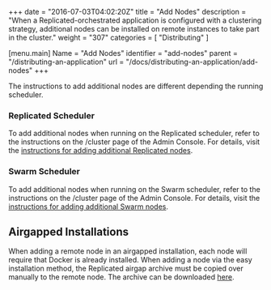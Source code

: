 +++
date = "2016-07-03T04:02:20Z"
title = "Add Nodes"
description = "When a Replicated-orchestrated application is configured with a clustering strategy, additional nodes can be installed on remote instances to take part in the cluster."
weight = "307"
categories = [ "Distributing" ]

[menu.main]
Name       = "Add Nodes"
identifier = "add-nodes"
parent     = "/distributing-an-application"
url        = "/docs/distributing-an-application/add-nodes"
+++

The instructions to add additional nodes are different depending the running scheduler.

### Replicated Scheduler
To add additional nodes when running on the Replicated scheduler, refer to the instructions on the /cluster page of the Admin Console. For details, visit the [instructions for adding additional Replicated nodes](/distributing-an-application/add-nodes-replicated).

### Swarm Scheduler
To add additional nodes when running on the Swarm scheduler, refer to the instructions on the /cluster page of the Admin Console. For details, visit the [instructions for adding additional Swarm nodes](/distributing-an-application/add-nodes-swarm).

## Airgapped Installations
When adding a remote node in an airgapped installation, each node will require that Docker is already installed. When adding a node via the easy installation method, the Replicated airgap archive must be copied over manually to the remote node. The archive can be downloaded [here](/distributing-an-application/airgapped-installations/#install-replicated).
